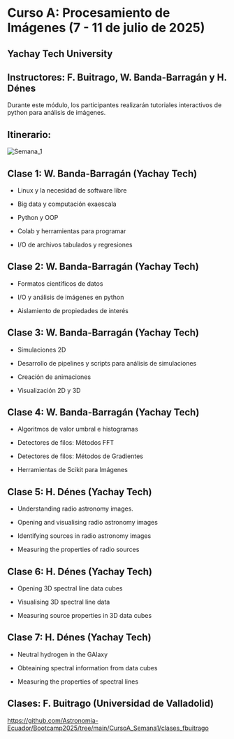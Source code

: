 # Curso A: Procesamiento de Imágenes (7 - 11 de julio de 2025)

## Yachay Tech University

## Instructores: F. Buitrago, W. Banda-Barragán y H. Dénes

Durante este módulo, los participantes realizarán tutoriales interactivos de python para análisis de imágenes.

## Itinerario:

![Semana_1](https://github.com/user-attachments/assets/3fb5732b-0444-47b6-8bff-1842701722bc)


## Clase 1: W. Banda-Barragán (Yachay Tech)

- Linux y la necesidad de software libre
  
- Big data y computación exaescala
  
- Python y OOP
  
- Colab y herramientas para programar
  
- I/O de archivos tabulados y regresiones

## Clase 2: W. Banda-Barragán (Yachay Tech)

- Formatos científicos de datos
  
- I/O y análisis de imágenes en python
  
- Aislamiento de propiedades de interés

## Clase 3: W. Banda-Barragán (Yachay Tech)

- Simulaciones 2D

- Desarrollo de pipelines y scripts para análisis de simulaciones

- Creación de animaciones
  
- Visualización 2D y 3D

## Clase 4: W. Banda-Barragán (Yachay Tech)

- Algoritmos de valor umbral e histogramas
  
- Detectores de filos: Métodos FFT

- Detectores de filos: Métodos de Gradientes
  
- Herramientas de Scikit para Imágenes

## Clase 5: H. Dénes (Yachay Tech)

- Understanding radio astronomy images.

- Opening and visualising radio astronomy images

- Identifying sources in radio astronomy images

- Measuring the properties of radio sources
  
## Clase 6: H. Dénes (Yachay Tech)

- Opening 3D spectral line data cubes
  
- Visualising 3D spectral line data

- Measuring source properties in 3D data cubes

## Clase 7: H. Dénes (Yachay Tech)

- Neutral hydrogen in the GAlaxy
  
- Obteaining spectral information from data cubes

- Measuring the properties of spectral lines
  
## Clases: F. Buitrago (Universidad de Valladolid)

https://github.com/Astronomia-Ecuador/Bootcamp2025/tree/main/CursoA_Semana1/clases_fbuitrago

